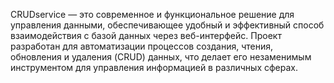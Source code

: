 CRUDservice — это современное и функциональное решение для управления данными, обеспечивающее удобный и эффективный способ взаимодействия с базой данных через веб-интерфейс. Проект разработан для автоматизации процессов создания, чтения, обновления и удаления (CRUD) данных, что делает его незаменимым инструментом для управления информацией в различных сферах.
